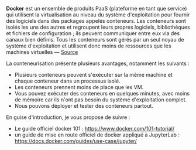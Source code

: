 **Docker** est un ensemble de produits PaaS (plateforme en tant que service) qui utilisent la virtualisation au niveau du système d'exploitation pour fournir des logiciels dans des packages appelés conteneurs. Les conteneurs sont isolés les uns des autres et regroupent leurs propres logiciels, bibliothèques et fichiers de configuration ; ils peuvent communiquer entre eux via des canaux bien définis. Tous les conteneurs sont gérés par un seul noyau de système d'exploitation et utilisent donc moins de ressources que les machines virtuelles — [Source](https://en.wikipedia.org/wiki/Docker_(software))

La conteneurisation présente plusieurs avantages, notamment les suivants :
- Plusieurs conteneurs peuvent s'exécuter sur la même machine et chaque conteneur dans un processus isolé.
- Les conteneurs prennent moins de place que les VM.
- Vous pouvez exécuter des conteneurs en quelques minutes, avec moins de mémoire car ils n'ont pas besoin du système d'exploitation complet.
- Nous pouvons déployer et tester des conteneurs partout.

En guise d'introduction, je vous propose de suivre : 

- Le guide officiel docker 101 : https://www.docker.com/101-tutorial/
- un guide de mise en route officiel de docker appliqué à JupyterLab : https://docs.docker.com/guides/use-case/jupyter/

